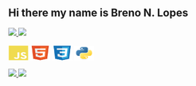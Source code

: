 ## Hi there my name is Breno N. Lopes

<div>
  <a href="https://github.com/BrenoNLps" target="_blank" rel="noopener noreferrer">
    <img height="180em" src="https://github-readme-stats.vercel.app/api?username=BrenoNLps&show_icons=true&theme=radical" />
  </a>
  <a href="https://github.com/BrenoNLps" target="_blank" rel="noopener noreferrer">
    <img height="180em" src="https://github-readme-stats.vercel.app/api/top-langs/?username=BrenoNLps&layout=compact&langs_count=16&theme=radical" />
  </a>
</div>

<div style="display: inline_block"><br>
  <img align="center" alt="melo-Js" height="30" width="40" src="https://raw.githubusercontent.com/devicons/devicon/master/icons/javascript/javascript-plain.svg">
  <img align="center" alt="melo-HTML" height="30" width="40" src="https://raw.githubusercontent.com/devicons/devicon/master/icons/html5/html5-original.svg">
  <img align="center" alt="melo-CSS" height="30" width="40" src="https://raw.githubusercontent.com/devicons/devicon/master/icons/css3/css3-original.svg">
  <img align="center" alt="melo-Python" height="30" width="40" src="https://raw.githubusercontent.com/devicons/devicon/master/icons/python/python-original.svg">
</div>
  <br>
<div> 
  <a href="mailto:brenolopes.xyz@gmail.com" target="_blank" rel="noopener noreferrer">
    <img src="https://img.shields.io/badge/-Gmail-%23333?style=for-the-badge&logo=gmail&logoColor=white" />
  </a>
  <a href="https://www.linkedin.com/in/brenonlps" target="_blank" rel="noopener noreferrer">
    <img src="https://img.shields.io/badge/-LinkedIn-%230077B5?style=for-the-badge&logo=linkedin&logoColor=white" />
  </a> 
</div>
